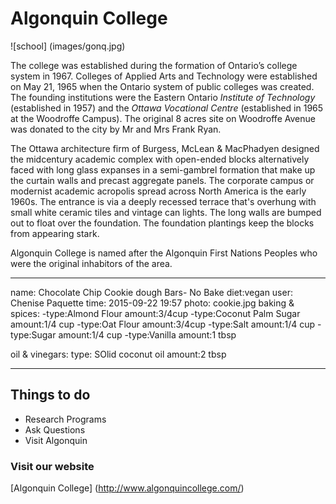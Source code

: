 # **Algonquin College**

![school] (images/gonq.jpg)

The college was established during the formation of Ontario’s college system in 1967. Colleges of Applied Arts and Technology were established on May 21, 1965 when the Ontario system of public colleges was created. The founding institutions were the Eastern Ontario *Institute of Technology* (established in 1957) and the *Ottawa Vocational Centre* (established in 1965 at the Woodroffe Campus). The original 8 acres site on Woodroffe Avenue was donated to the city by Mr and Mrs Frank Ryan.

The Ottawa architecture firm of Burgess, McLean & MacPhadyen designed the midcentury academic complex with open-ended blocks alternatively faced with long glass expanses in a semi-gambrel formation that make up the curtain walls and precast aggregate panels. The corporate campus or modernist academic acropolis spread across North America is the early 1960s. The entrance is via a deeply recessed terrace that's overhung with small white ceramic tiles and vintage can lights. The long walls are bumped out to float over the foundation. The foundation plantings keep the blocks from appearing stark.

Algonquin College is named after the Algonquin First Nations Peoples who were the original inhabitors of the area.

---
name: Chocolate Chip Cookie dough Bars- No Bake
diet:vegan
user: Chenise Paquette
time: 2015-09-22 19:57
photo: cookie.jpg
baking & spices: 
    -type:Almond Flour
        amount:3/4cup
    -type:Coconut Palm Sugar
        amount:1/4 cup
    -type:Oat Flour
        amount:3/4cup
    -type:Salt
        amount:1/4 cup
    -type:Sugar
        amount:1/4 cup
    -type:Vanilla
        amount:1 tbsp

oil & vinegars:
    type: SOlid coconut oil
        amount:2 tbsp

---

## Things to do

- Research Programs
- Ask Questions
- Visit Algonquin

### Visit our website

[Algonquin College] (http://www.algonquincollege.com/)